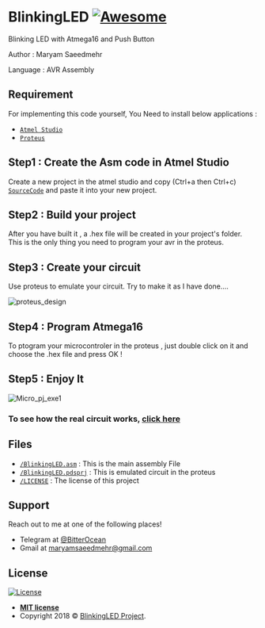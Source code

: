 # BlinkingLED [![Awesome](https://cdn.rawgit.com/sindresorhus/awesome/d7305f38d29fed78fa85652e3a63e154dd8e8829/media/badge.svg)](https://github.com/MaryamSaeedmehr/BlinkingLED)


Blinking LED with Atmega16 and Push Button

Author : Maryam Saeedmehr

Language : AVR Assembly


## **Requirement**

For implementing this code yourself, You Need to install below applications :

- <a href="https://www.microchip.com/mplab/avr-support/atmel-studio-7">`Atmel Studio`</a> 
- <a href="https://www.labcenter.com/downloads/">`Proteus`</a> 


## Step1 : Create the Asm code in Atmel Studio

Create a new project in the atmel studio and copy (Ctrl+a then Ctrl+c) <a href="https://github.com/MaryamSaeedmehr/BlinkingLED/blob/master/BlinkingLED.asm">`SourceCode`</a> and paste it into your new project.


## Step2 : Build your project

After you have built it , a .hex file will be created in your project's folder. This is the only thing you need to program your avr in the proteus.


## Step3 : Create your circuit

Use proteus to emulate your circuit. Try to make it as I have done....

![proteus_design](https://user-images.githubusercontent.com/49061503/67945564-7846ab00-fbf4-11e9-8089-cd3641aead15.jpg)


## Step4 : Program Atmega16

To ptogram your microcontroler in the proteus , just double click on it and choose the .hex file and press OK !


## Step5 : Enjoy It

![Micro_pj_exe1](https://user-images.githubusercontent.com/49061503/67945912-58fc4d80-fbf5-11e9-8851-e9e3b42e7d7c.gif)

### To see how the real circuit works, <a href="https://drive.google.com/open?id=1Au6_5e89w9f9P62xurAPdfuXmeGuFvgd">click here</a>


## **Files**

- <a href="https://github.com/MaryamSaeedmehr/BlinkingLED/blob/master/BlinkingLED.asm">`/BlinkingLED.asm`</a> : This is the main assembly File
- <a href="https://github.com/MaryamSaeedmehr/BlinkingLED/blob/master/BlinkingLED.pdsprj">`/BlinkingLED.pdsprj`</a> : This is emulated circuit in the proteus
- <a href="https://github.com/MaryamSaeedmehr/BlinkingLED/blob/master/LICENSE">`/LICENSE`</a> : The license of this project



## **Support**

Reach out to me at one of the following places!

- Telegram at <a href="https://t.me/BitterOcean" target="_blank">@BitterOcean</a>
- Gmail at <a href="mailto:maryamsaeedmehr@gmail.com" target="_blank">maryamsaeedmehr@gmail.com</a>

## **License**

[![License](https://img.shields.io/:license-mit-blue.svg?style=flat-square)](http://badges.mit-license.org)


- **[MIT license](http://opensource.org/licenses/mit-license.php)**
- Copyright 2018 © <a href="https://github.com/MaryamSaeedmehr/BlinkingLED/blob/master/LICENSE">BlinkingLED Project</a>.

